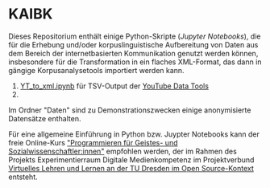 # KAIBK
Dieses Repositorium enthält einige Python-Skripte (_Jupyter Notebooks_), die für die Erhebung und/oder korpuslinguistische Aufbereitung von Daten aus dem Bereich der internetbasierten Kommunikation genutzt werden können, insbesondere für die Transformation in ein flaches XML-Format, das dann in gängige Korpusanalysetools importiert werden kann.

1. [YT_to_xml.ipynb](https://github.com/fussballlinguist/KAIBK/blob/main/YT_to_xml.ipynb) für TSV-Output der [YouTube Data Tools](https://ytdt.digitalmethods.net/)
2. 

Im Ordner "Daten" sind zu Demonstrationszwecken einige anonymisierte Datensätze enthalten.

Für eine allgemeine Einführung in Python bzw. Juypter Notebooks kann der freie Online-Kurs ["Programmieren für Geistes- und Sozialwissenschaftler:innen"](https://github.com/yannickfrommherz/exdimed-student) empfohlen werden, der im Rahmen des Projekts Experimentierraum Digitale Medienkompetenz im Projektverbund [Virtuelles Lehren und Lernen an der TU Dresden im Open Source-Kontext](https://tu-dresden.de/gsw/virtuos) entsteht.
